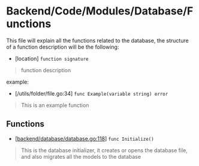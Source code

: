 # Backend/Code/Modules/Database/Functions

This file will explain all the functions related to the database, the structure of
a function description will be the following:

- \[location\] `function signature`

> function description

example:

- \[/utils/folder/file.go:34\] `func Example(variable string) error`

> This is an example function

## Functions

- \[[backend/database/database.go:118](../../../../../backend/database/database.go#L18)\] `func Initialize()`

> This is the database initializer, it creates or opens the database file, and
> also migrates all the models to the database
